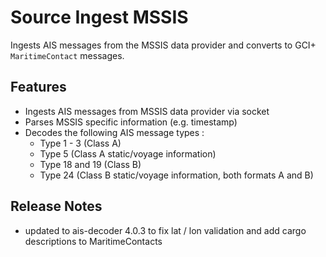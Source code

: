 # Source Ingest MSSIS

Ingests AIS messages from the MSSIS data provider and converts to GCI+ `MaritimeContact` messages.

## Features

- Ingests AIS messages from MSSIS data provider via socket
- Parses MSSIS specific information (e.g. timestamp)
- Decodes the following AIS message types :
  - Type 1 - 3 (Class A)
  - Type 5 (Class A static/voyage information)
  - Type 18 and 19 (Class B)
  - Type 24 (Class B static/voyage information, both formats A and B)

## Release Notes

- updated to ais-decoder 4.0.3 to fix lat / lon validation and add cargo descriptions to MaritimeContacts

 
 